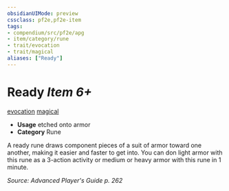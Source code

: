 ```yaml
---
obsidianUIMode: preview
cssclass: pf2e,pf2e-item
tags:
- compendium/src/pf2e/apg
- item/category/rune
- trait/evocation
- trait/magical
aliases: ["Ready"]
---
```

# Ready *Item 6+*  
[evocation](rules/traits/evocation.md)  [magical](rules/traits/magical.md)  

- **Usage** etched onto armor
- **Category** Rune

A ready rune draws component pieces of a suit of armor toward one another, making it easier and faster to get into. You can don light armor with this rune as a 3-action activity or medium or heavy armor with this rune in 1 minute.

*Source: Advanced Player's Guide p. 262*